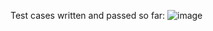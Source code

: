 Test cases written and passed so far:
![image](https://user-images.githubusercontent.com/54572908/175941167-62690b64-131f-4add-8118-d087526d0253.png)
